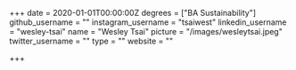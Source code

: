 +++
date = 2020-01-01T00:00:00Z
degrees = ["BA Sustainability"]
github_username = ""
instagram_username = "tsaiwest"
linkedin_username = "wesley-tsai"
name = "Wesley Tsai"
picture = "/images/wesleytsai.jpeg"
twitter_username = ""
type = ""
website = ""

+++

